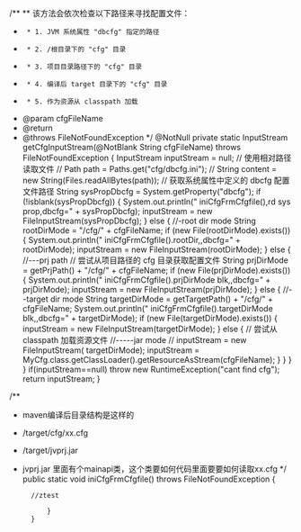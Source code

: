 
/**
** 该方法会依次检查以下路径来寻找配置文件：
*      * 1. JVM 系统属性 "dbcfg" 指定的路径
*      * 2. /根目录下的 "cfg" 目录
*      * 3. 项目目录路径下的 "cfg" 目录
*      * 4. 编译后 target 目录下的 "cfg" 目录
*      * 5. 作为资源从 classpath 加载
* @param cfgFileName
* @return
* @throws FileNotFoundException
*/
@NotNull
private static InputStream getCfgInputStream(@NotBlank String cfgFileName) throws FileNotFoundException {
InputStream inputStream = null;
// 使用相对路径读取文件
//   Path path = Paths.get("cfg/dbcfg.ini");
//   String content = new String(Files.readAllBytes(path));
// 获取系统属性中定义的 dbcfg 配置文件路径
String sysPropDbcfg = System.getProperty("dbcfg");
if (!isblank(sysPropDbcfg)) {
System.out.println(" iniCfgFrmCfgfile(),rd sys prop,dbcfg=" + sysPropDbcfg);
inputStream = new FileInputStream(sysPropDbcfg);
} else {
//-root dir mode
String rootDirMode = "/cfg/" + cfgFileName;
if (new File(rootDirMode).exists()) {
System.out.println(" iniCfgFrmCfgfile().rootDir,,dbcfg=" + rootDirMode);
inputStream = new FileInputStream(rootDirMode);
} else {
//---prj path
// 尝试从项目路径的 cfg 目录获取配置文件
String prjDirMode = getPrjPath() + "/cfg/" + cfgFileName;
if (new File(prjDirMode).exists()) {
System.out.println(" iniCfgFrmCfgfile().prjDirMode blk,,dbcfg=" + prjDirMode);
inputStream = new FileInputStream(prjDirMode);
} else {
//--target dir mode
String targetDirMode = getTargetPath() + "/cfg/" + cfgFileName;
System.out.println(" iniCfgFrmCfgfile().targetDirMode blk,,dbcfg=" + targetDirMode);
if (new File(targetDirMode).exists()) {
inputStream = new FileInputStream(targetDirMode);
} else {
// 尝试从 classpath 加载资源文件
//-----jar mode
//  inputStream = new FileInputStream( targetDirMode);
inputStream = MyCfg.class.getClassLoader().getResourceAsStream(cfgFileName);
}
}
}
}
if(inputStream==null)
throw  new RuntimeException("cant find cfg");
return inputStream;
}

/**
* maven编译后目录结构是这样的
* /target/cfg/xx.cfg
* /target/jvprj.jar
* jvprj.jar 里面有个mainapi类，这个类要如何代码里面要要如何读取xx.cfg
*/
public static void iniCfgFrmCfgfile() throws FileNotFoundException {

        //ztest
     
            }
        }
